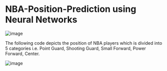 # NBA-Position-Prediction using Neural Networks

![image](https://github.com/Satya-bit/NBA-Position-Prediction-using-Neural-Networks/assets/70309925/35762c0a-8f12-4031-b377-ca8123a22280)

The following code depicts the position of NBA players which is divided into 5 categories i.e. Point Guard, Shooting Guard, Small Forward, Power Forward, Center.

![image](https://github.com/Satya-bit/NBA-Position-Prediction-using-Neural-Networks/assets/70309925/aedbe55a-4e54-45bc-a7d9-67c3d32cbea7)
